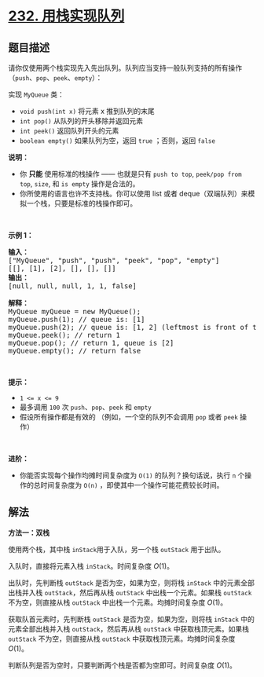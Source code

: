 # [232. 用栈实现队列](https://leetcode.cn/problems/implement-queue-using-stacks)


## 题目描述

<!-- 这里写题目描述 -->

<p>请你仅使用两个栈实现先入先出队列。队列应当支持一般队列支持的所有操作（<code>push</code>、<code>pop</code>、<code>peek</code>、<code>empty</code>）：</p>

<p>实现 <code>MyQueue</code> 类：</p>

<ul>
	<li><code>void push(int x)</code> 将元素 x 推到队列的末尾</li>
	<li><code>int pop()</code> 从队列的开头移除并返回元素</li>
	<li><code>int peek()</code> 返回队列开头的元素</li>
	<li><code>boolean empty()</code> 如果队列为空，返回 <code>true</code> ；否则，返回 <code>false</code></li>
</ul>

<p><strong>说明：</strong></p>

<ul>
	<li>你 <strong>只能</strong> 使用标准的栈操作 —— 也就是只有&nbsp;<code>push to top</code>,&nbsp;<code>peek/pop from top</code>,&nbsp;<code>size</code>, 和&nbsp;<code>is empty</code>&nbsp;操作是合法的。</li>
	<li>你所使用的语言也许不支持栈。你可以使用 list 或者 deque（双端队列）来模拟一个栈，只要是标准的栈操作即可。</li>
</ul>

<p>&nbsp;</p>

<p><strong>示例 1：</strong></p>

<pre>
<strong>输入：</strong>
["MyQueue", "push", "push", "peek", "pop", "empty"]
[[], [1], [2], [], [], []]
<strong>输出：</strong>
[null, null, null, 1, 1, false]

<strong>解释：</strong>
MyQueue myQueue = new MyQueue();
myQueue.push(1); // queue is: [1]
myQueue.push(2); // queue is: [1, 2] (leftmost is front of the queue)
myQueue.peek(); // return 1
myQueue.pop(); // return 1, queue is [2]
myQueue.empty(); // return false
</pre>

<ul>
</ul>

<p>&nbsp;</p>

<p><strong>提示：</strong></p>

<ul>
	<li><code>1 &lt;= x &lt;= 9</code></li>
	<li>最多调用 <code>100</code> 次 <code>push</code>、<code>pop</code>、<code>peek</code> 和 <code>empty</code></li>
	<li>假设所有操作都是有效的 （例如，一个空的队列不会调用 <code>pop</code> 或者 <code>peek</code> 操作）</li>
</ul>

<p>&nbsp;</p>

<p><strong>进阶：</strong></p>

<ul>
	<li>你能否实现每个操作均摊时间复杂度为 <code>O(1)</code> 的队列？换句话说，执行 <code>n</code> 个操作的总时间复杂度为 <code>O(n)</code> ，即使其中一个操作可能花费较长时间。</li>
</ul>

## 解法

<!-- 这里可写通用的实现逻辑 -->

**方法一：双栈**

使用两个栈，其中栈 `inStack`用于入队，另一个栈 `outStack` 用于出队。

入队时，直接将元素入栈 `inStack`。时间复杂度 $O(1)$。

出队时，先判断栈 `outStack` 是否为空，如果为空，则将栈 `inStack` 中的元素全部出栈并入栈 `outStack`，然后再从栈 `outStack` 中出栈一个元素。如果栈 `outStack` 不为空，则直接从栈 `outStack` 中出栈一个元素。均摊时间复杂度 $O(1)$。

获取队首元素时，先判断栈 `outStack` 是否为空，如果为空，则将栈 `inStack` 中的元素全部出栈并入栈 `outStack`，然后再从栈 `outStack` 中获取栈顶元素。如果栈 `outStack` 不为空，则直接从栈 `outStack` 中获取栈顶元素。均摊时间复杂度 $O(1)$。

判断队列是否为空时，只要判断两个栈是否都为空即可。时间复杂度 $O(1)$。

